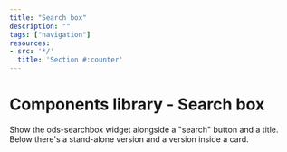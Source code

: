 ```yaml
---
title: "Search box"
description: ""
tags: ["navigation"]
resources:
- src: '*/'
  title: 'Section #:counter'
---
```


# Components library - Search box

Show the ods-searchbox widget alongside a "search" button and a title. Below there's a stand-alone version and a version inside a card.

